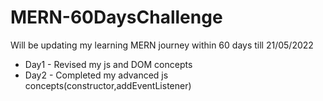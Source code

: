 # MERN-60DaysChallenge
Will be updating my learning MERN journey within 60 days till 21/05/2022
- Day1 - Revised my js and DOM concepts
- Day2 - Completed my advanced js concepts(constructor,addEventListener)